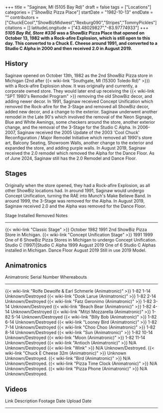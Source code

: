 +++
title = "Saginaw, MI (5105 Bay Rd)"
draft = false
tags = ["Locations"]
categories = ["ShowBiz Pizza Place"]
startDate = "1982-10-13"
endDate = ""
contributors = ["ChuckECool","ShowBizMidwest","Rexburg090","Stripes","TommyPickles"]
citations = []
latitudeLongitude = ["43.48029827","-83.97774933"]
+++
***5105 Bay Rd, Store #336* was a ShowBiz Pizza Place that opened on October 13, 1982 with a Rock-afire Explosion, which is still open to this day.
This converted to a Chuck E. Cheese around 1991, and converted to a Studio C Alpha in 2000 and then received 2.0 in August 2019.**

## History

Saginaw opened on October 13th, 1982 as the 2nd ShowBiz Pizza store in Michigan (2nd after {{< wiki-link "Southgate, MI (15300 Toledo Rd)" >}}) with a Rock-afire Explosion show. It was originally and currently, a corporate owned store. They would later end up receiving the {{< wiki-link "SPT 1980's Remodel Program" >}} removing the old ShowBiz decor, and adding newer decor. In 1991, Saginaw received Concept Unification which removed the Rock-afire for the 3-Stage and removed all ShowBiz decor, added new decor, and a change to the exterior. Saginaw underwent another remodel in the Late 90's which involved the removal of the Neon Signage, Blue and White Awnings, some checkers around the store, another exterior change, and the removal of the 3-Stage for the Studio C Alpha. In 2006-2007, Saginaw received the 2005 Update of the 2003 'Cool Chuck' Reconfiguration / Major Remodel Initiative which removed all 1990's store art, Balcony Seating, Showroom Walls, another change to the exterior and expanded the store, and adding purple walls. In August 2019, Saginaw received the 2.0 remodel which removed the Alpha for the Dance Floor. As of June 2024, Saginaw still has the 2.0 Remodel and Dance Floor.

## Stages

Originally when the store opened, they had a Rock-afire Explosion, as all other ShowBiz locations had. In around 1991, Saginaw would undergo Concept Unification, turning the RAE into Munch's Make Believe Band. In around 1999, the 3-Stage was removed for the Alpha. In August 2019, Saginaw received 2.0 and the Alpha was removed for the Dance Floor.

  Stage                                               Installed      Removed        Notes
  --------------------------------------------------- -------------- -------------- ---------------------------------------------------------------------------
  {{< wiki-link "Classic Stage" >}}               October 1982   1991           2nd ShowBiz Pizza Store in Michigan.
  {{< wiki-link "Concept Unification Stage" >}}   1991           1999           One of 6 ShowBiz Pizza Stores in Michigan to undergo Concept Unification.
  Studio C (1997)|Studio C Alpha                     1999           August 2019    One of 6 Studio C Alphas installed in Michigan.
  Dance Floor                                         August 2019    Still in use   2019 Model.

## Animatronics

  Animatronic                                                           Serial Number   Whereabouts
  --------------------------------------------------------------------- --------------- --------------------
  {{< wiki-link "Rolfe Dewolfe & Earl Schmerle (Animatronic)" >}}   1-82 1-14       Unknown/Destroyed
  {{< wiki-link "Dook Larue (Animatronic)" >}}                      1-82 2-14       Unknown/Destroyed
  {{< wiki-link "Fatz Geronimo (Animatronic)" >}}                   1-82 3-14       Unknown/Destroyed
  {{< wiki-link "Beach Bear (Animatronic)" >}}                      1-82 4-14       Unknown/Destroyed
  {{< wiki-link "Mitzi Mozzarella (Animatronic)" >}}                1-82 5-14       Unknown/Destroyed
  {{< wiki-link "Billy Bob (Animatronic)" >}}                       1-82 6-14       Unknown/Destroyed
  {{< wiki-link "Looney Bird (Animatronic)" >}}                     1-82 7-14       Unknown/Destroyed
  {{< wiki-link "Choo Choo (Animatronic)" >}}                       1-82 8-14       Unknown/Destroyed
  {{< wiki-link "Sun (Animatronic)" >}}                             1-82 10-14      Unknown/Destroyed
  {{< wiki-link "Moon (Animatronic)" >}}                            1-82 11-14      Unknown/Destroyed
  {{< wiki-link "Antioch (Animatronic)" >}}                         N/A             Unknown/Destroyed
  {{< wiki-link "Wink" >}}                                          N/A             Unknown/Destroyed.
  {{< wiki-link "Chuck E Cheese 32m (Animatronic)" >}}              Unknown         Unknown/Destroyed.
  {{< wiki-link "Bird (Animatronic)" >}}                            N/A             Unknown/Destroyed.
  {{< wiki-link "Pizza Time Clock (Animatronic)" >}}                N/A             Unknown/Destroyed.
  {{< wiki-link "Pizza Phone (Animatronic)" >}}                     N/A             Unknown/Destroyed.

## Videos

  Link   Description   Footage Date   Upload Date
  ------ ------------- -------------- -------------
                                      
                                      
                                      
                                      
                                      
                                      
                                      
                                      
